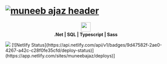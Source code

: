 # [![muneeb ajaz header](https://mianmuneebajaz.cf/assets/img/header.jpg?c=1)](https://mianmuneebajaz.cf)
<p align='center'>
<a href="https://www.linkedin.com/in/mianmuneebajaz/" target="_blank"><img height="30" src="https://mianmuneebajaz.cf/assets/img/Linkedin-logo.png"></a>
<br/>
<strong>.Net | SQL | Typescript | Sass </strong>
</p>   
  <img  src="https://visitor-badge.glitch.me/badge?page_id=mianmuneebajaz">
  [![Netlify Status](https://api.netlify.com/api/v1/badges/9d47582f-2ae0-4267-a42c-c28f0fe35cfd/deploy-status)](https://app.netlify.com/sites/muneebajaz/deploys)]

